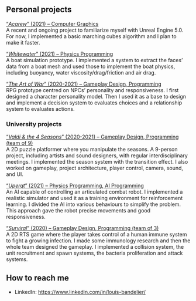## Personal projects
[“_Acarew_” (2021) – Computer Graphics](https://github.com/Bandlou/Acarew)  
A recent and ongoing project to familiarize myself with Unreal Engine 5.0. For now, I implemented a basic marching cubes algorithm and I plan to make it faster.

[“_Whitewater_” (2021) – Physics Programming](https://github.com/Bandlou/whitewater)  
A boat simulation prototype. I implemented a system to extract the faces’ data from a boat mesh and used those to implement the boat physics, including buoyancy, water viscosity/drag/friction and air drag.

[“_The Art of War_” (2020-2021) – Gameplay Design, Programming](https://github.com/Bandlou/the-art-of-war)  
RPG prototype centred on NPCs’ personality and responsiveness. I first designed a character personality model. Then I used it as a base to design and implement a decision system to evaluates choices and a relationship system to evaluates actions.

### University projects
[“_Valdi & the 4 Seasons_” (2020-2021) – Gameplay Design, Programming (team of 9)](https://github.com/Bandlou/university-projects#valdi--the-4-seasons)  
A 2D puzzle platformer where you manipulate the seasons. A 9-person project, including artists and sound designers, with regular interdisciplinary meetings. I implemented the season system with the transition effect. I also worked on gameplay, project architecture, player control, camera, sound, and UI.

[“_Uperqt_” (2021) – Physics Programming, AI Programming](https://github.com/Bandlou/university-projects#uperqt---ba-thesis)  
An AI capable of controlling an articulated combat robot. I implemented a realistic simulator and used it as a training environment for reinforcement learning. I divided the AI into various behaviours to simplify the problem. This approach gave the robot precise movements and good responsiveness.

[“_Surviral_” (2020) – Gameplay Design, Programming (team of 3)](https://github.com/Bandlou/university-projects#surviral)  
A 2D RTS game where the player takes control of a human immune system to fight a growing infection. I made some immunology research and then the whole team designed the gameplay. I implemented a collision system, the unit recruitment and spawn systems, the bacteria proliferation and attack systems.

## How to reach me
- LinkedIn: https://www.linkedin.com/in/louis-bandelier/
